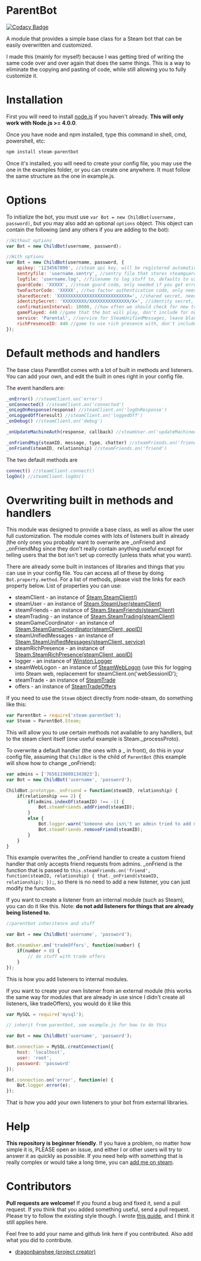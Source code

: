 # ParentBot

[![Codacy Badge](https://www.codacy.com/project/badge/0bebac574a7040179d83778a4dd18aa9)](https://www.codacy.com/app/dragonbanshee/node-steam-parentbot)

A module that provides a simple base class for a Steam bot that can be easily overwritten and customized.

I made this (mainly for myself) because I was getting tired of writing the same code over and over again that does the same things. This is a way to eliminate the copying and pasting of code, while still allowing you to fully customize it.

# Installation
First you will need to install [node.js](http://nodejs.org) if you haven't already. <b>This will only work with Node.js >= 4.0.0</b>.

Once you have node and npm installed, type this command in shell, cmd, powershell, etc:
```javascript
npm install steam-parentbot
```

Once it's installed, you will need to create your config file, you may use the one in the examples folder, or you can create one anywhere. It must follow the same structure as the one in example.js.

# Options
To initialize the bot, you must use `var Bot = new ChildBot(username, password)`, but you may also add an optional `options` object. This object can contain the following (and any others if you are adding to the bot):
```javascript
//Without options
var Bot = new ChildBot(username, password);

//With options
var Bot = new ChildBot(username, password, {
	apikey: '1234567890', //steam api key, will be registered automatically if one isn't supplied
	sentryfile: 'username.sentry', //sentry file that stores steamguard info, defaults to username.sentry
	logfile: 'username.log', //filename to log stuff to, defaults to username.log
	guardCode: 'XXXXX', //steam guard code, only needed if you get error 63 when logging in, can remove after sentry is generated
	twoFactorCode: 'XXXXX', //two factor authentication code, only needed if you're using the mobile 2FA
	sharedSecret: 'XXXXXXXXXXXXXXXXXXXXXXXXXXX=', //shared secret, needed to automatically generate twoFactorCode
	identitySecret: 'XXXXXXXXX/XXXXXXXXXXXXXXX/X=', //identity secret, needed to automatically confirm trade offers, must be used with confirmationInterval
	confirmationInterval: 10000, //how often we should check for new trades to confirm in miliseconds, must be used with identitySecret
	gamePlayed: 440 //game that the bot will play, don't include for no game
	service: 'Parental', //service for SteamUnifiedMessages, leave blank to not include
	richPresenceID: 440 //game to use rich presence with, don't include for no rich presence
});

```

# Default methods and handlers
The base class ParentBot comes with a lot of built in methods and listeners. You can add your own, and edit the built in ones right in your config file.

The event handlers are:
```javascript
_onError() //steamClient.on('error')
_onConnected() //steamClient.on('connected')
_onLogOnResponse(response) //steamClient.on('logOnResponse')
_onLoggedOff(eresult) //steamClient.on('loggedOff')
_onDebug() //steamClient.on('debug')

_onUpdateMachineAuth(response, callback) //steamUser.on('updateMachineAuth')

_onFriendMsg(steamID, message, type, chatter) //steamFriends.on('friendMsg')
_onFriend(steamID, relationship) //steamFriends.on('friend')
```

The two default methods are
```javascript
connect() //steamClient.connect()
logOn() //steamClient.logOn()
```

# Overwriting built in methods and handlers
This module was designed to provide a base class, as well as allow the user full customization. The module comes with lots of listeners built in already (the only ones you probably want to overwrite are _onFriend and _onFriendMsg since they don't really contain anything useful except for telling users that the bot isn't set up correctly (unless thats what you want).

There are already some built in instances of libraries and things that you can use in your config file. You can access all of these by doing `Bot.property.method`. For a list of methods, please visit the links for each property below. List of properties you can use:

- steamClient - an instance of [Steam.SteamClient()](https://github.com/seishun/node-steam#steamclient)
- steamUser - an instance of [Steam.SteamUser(steamClient)](https://github.com/seishun/node-steam/tree/master/lib/handlers/user#steamuser)
- steamFriends - an instance of [Steam.SteamFriends(steamClient)](https://github.com/seishun/node-steam/tree/master/lib/handlers/friends#steamfriends)
- steamTrading - an instance of [Steam.SteamTrading(steamClient)](https://github.com/seishun/node-steam/tree/master/lib/handlers/trading#steamtrading)
- steamGameCoordinator - an instance of [Steam.SteamGameCoordinator(steamClient, appID)](https://github.com/seishun/node-steam/tree/master/lib/handlers/game_coordinator#steamgamecoordinator)
- steamUnifiedMessages - an instance of [Steam.SteamUnifiedMessages(steamClient, service)](https://github.com/seishun/node-steam/tree/master/lib/handlers/unified_messages)
- steamRichPresence - an instance of [Steam.SteamRichPresence(steamClient, appID)](https://github.com/seishun/node-steam/tree/master/lib/handlers/rich_presence#steamrichpresence)
- logger - an instance of [Winston.Logger](https://github.com/winstonjs/winston)
- steamWebLogon - an instance of [SteamWebLogon](https://github.com/Alex7Kom/node-steam-weblogon) (use this for logging into Steam web, replacement for steamClient.on('webSessionID');
- steamTrade - an instance of [SteamTrade](https://github.com/seishun/node-steam-trade)
- offers - an instance of [SteamTradeOffers](https://github.com/Alex7Kom/node-steam-tradeoffers)

If you need to use the `Steam` object directly from node-steam, do something like this:
```javascript
var ParentBot = require('steam-parentbot');
var Steam = ParentBot.Steam;
```
This will allow you to use certain methods not available to any handlers, but to the steam client itself (one useful example is Steam._processProto).

To overwrite a default handler (the ones with a _ in front), do this in your config file, assuming that `ChildBot` is the child of `ParentBot` (this example will show how to change _onFriend):
```javascript
var admins = ['76561198091343023'];
var Bot = new ChildBot('username', 'password');

ChildBot.prototype._onFriend = function(steamID, relationship) {
    if(relationship === 2) {
        if(admins.indexOf(steamID) !== -1) {
            Bot.steamFriends.addFriend(steamID);
        }
        else {
            Bot.logger.warn('Someone who isn\'t an admin tried to add me, denying...');
            Bot.steamFriends.removeFriend(steamID);
        }
    }
}
```

This example overwrites the _onFriend handler to create a custom friend handler that only accepts friend requests from admins. _onFriend is the function that is passed to `this.steamFriends.on('friend', function(steamID, relationship) { that._onFriend(steamID, relationship); });`, so there is no need to add a new listener, you can just modify the function.

If you want to create a listener from an internal module (such as Steam), you can do it like this. Note: __do not add listeners for things that are already being listened to.__
```javascript
//parentbot inheritence and stuff

var Bot = new ChildBot('username', 'password');

Bot.steamUser.on('tradeOffers', function(number) {
	if(number > 0) {
		// do stuff with trade offers
	}
});
```

This is how you add listeners to internal modules.


If you want to create your own listener from an external module (this works the same way for modules that are already in use since I didn't create all listeners, like tradeOffers), you would do it like this

```javascript
var MySQL = require('mysql');

// inherit from parentbot, see example.js for how to do this

var Bot = new ChildBot('username', 'password');

Bot.connection = MySQL.creatConnection({
	host: 'localhost',
	user: 'root',
	password: 'password'
});

Bot.connection.on('error', function(e) {
	Bot.logger.error(e);
});
```

That is how you add your own listeners to your bot from external libraries.

# Help
__This repository is beginner friendly__. If you have a problem, no matter how simple it is, PLEASE open an issue, and either I or other users will try to answer it as quickly as possible. If you need help with something that is really complex or would take a long time, you can [add me on steam](http://steamcommunity.com/id/dragonbanshee).

# Contributors
__Pull requests are welcome!__ If you found a bug and fixed it, send a pull request. If you think that you added something useful, send a pull request. Please try to follow the existing style though. I wrote [this guide](https://github.com/efreak/node-steam-chat-bot/wiki/contributing), and I think it still applies here.

Feel free to add your name and github link here if you contributed. Also add what you did to contribute.
- <a href="https://github.com/dragonbanshee">dragonbanshee (project creator)</url>
